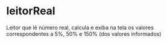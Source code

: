 # leitorReal

Leitor que lê número real, calcula e exiba na tela os valores correspondentes a 5%, 50% e 150% (dos valores informados)
